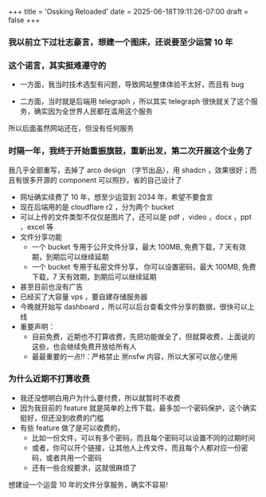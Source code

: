 +++
title = 'Ossking Reloaded'
date = 2025-06-18T19:11:26-07:00
draft = false
+++

### 我以前立下过壮志豪言，想建一个图床，还说要至少运营 10 年

### 这个诺言，其实挺难遵守的

- 一方面，我当时技术选型有问题，导致网站整体体验不太好，而且有 bug

- 二方面，当时就是后端用 telegraph ，所以其实 telegraph 很快就关了这个服务，确实因为全世界人民都在滥用这个服务

所以后面虽然网站还在，但没有任何服务

### 时隔一年，我终于开始重振旗鼓，重新出发，第二次开展这个业务了

我几乎全部重写，去掉了 arco design （字节出品），用 shadcn ，效果很好；而且有很多开源的 component 可以照抄，省的自己设计了

- 网址确实续费了 10 年，想至少运营到 2034 年，希望不要食言
- 现在后端用的是 cloudflare r2 ，分为两个 bucket
- 可以上传的文件类型不仅仅是图片了，还可以是 pdf ，video ，docx ，ppt ，excel 等
- 文件分享功能
  - 一个 bucket 专用于公开文件分享，最大 100MB, 免费下载，7 天有效期，到期后可以继续延期
  - 一个 bucket 专用于私密文件分享， 你可以设置密码，最大 100MB, 免费下载，7 天有效期，到期后可以继续延期
- 甚至目前也没有广告
- 已经买了大容量 vps ，要自建存储服务器
- 今晚就开始写 dashboard ，所以可以后台查看文件分享的数据，很快可以上线
- 重要声明：
  - 目前免费，近期也不打算收费，先把功能做全了，但就算收费，上面说的这些，也会继续免费开放给所有人
  - 最最重要的一点‼️：严格禁止 🈲nsfw 内容，所以大家可以放心使用

### 为什么近期不打算收费

- 我还没想明白用户为什么要付费，所以就暂时不收费
- 因为我目前的 feature 就是简单的上传下载，最多加一个密码保护，这个确实挺好，但还没到收费的门槛
- 有些 feature 做了是可以收费的，
  - 比如一份文件，可以有多个密码，而且每个密码可以设置不同的过期时间
  - 或者，你可以开个链接，让其他人上传文件，而且每个人都对应一份密码，或者共用一个密码
  - 还有一些合规要求，这就很麻烦了

想建设一个运营 10 年的文件分享服务，确实不容易!
